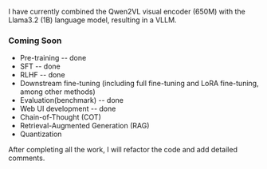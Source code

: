 I have currently combined the Qwen2VL visual encoder (650M) with the Llama3.2 (1B) language model, resulting in a VLLM.
### Coming Soon
- Pre-training -- done
- SFT -- done
- RLHF -- done
- Downstream fine-tuning (including full fine-tuning and LoRA fine-tuning, among other methods)
- Evaluation(benchmark) -- done
- Web UI development -- done
- Chain-of-Thought (COT)
- Retrieval-Augmented Generation (RAG)
- Quantization

After completing all the work, I will refactor the code and add detailed comments.
